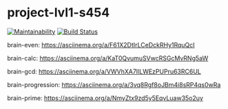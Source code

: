 # project-lvl1-s454
[![Maintainability](https://api.codeclimate.com/v1/badges/df4a66e5cca0712c8929/maintainability)](https://codeclimate.com/github/bukharovev/project-lvl1-s454/maintainability)
[![Build Status](https://travis-ci.org/bukharovev/project-lvl1-s454.svg?branch=master)](https://travis-ci.org/bukharovev/project-lvl1-s454) 

brain-even: https://asciinema.org/a/F61X2DtIrLCeDckRHy1RquQcI

brain-calc: https://asciinema.org/a/KaT0QvumuSVwcRSGcMvRNg5aW

brain-gcd: https://asciinema.org/a/VWVhXA7IlLWEzPUPru63RC6UL

brain-progression: https://asciinema.org/a/3vq8Rgf8oJBm4i8sRP4qs0wRa

brain-prime: https://asciinema.org/a/NmyZtx9zd5y5EqvLuaw35o2uy
